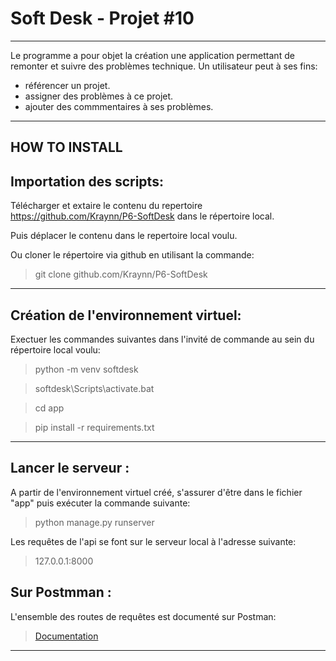 # Soft Desk - Projet #10
__________________________

Le programme a pour objet la création une application permettant de remonter et suivre des problèmes technique.
Un utilisateur peut à ses fins:

- référencer un projet.
- assigner des problèmes à ce projet.
- ajouter des commmentaires à ses problèmes.

______________
HOW TO INSTALL
--------------

Importation des scripts:
---------------------------

Télécharger et extaire le contenu du repertoire https://github.com/Kraynn/P6-SoftDesk dans le répertoire local. 
> 
Puis déplacer le contenu dans le repertoire local voulu.


Ou cloner le répertoire via github en utilisant la commande:
> git clone github.com/Kraynn/P6-SoftDesk


__________________________________________________________
Création de l'environnement virtuel:
------------------------------------
Exectuer les commandes suivantes dans l'invité de commande au sein du répertoire local voulu:
>
>python -m venv softdesk

>softdesk\Scripts\activate.bat

>cd app

>pip install -r requirements.txt

___________________________________________________



Lancer le serveur :
----------------------

A partir de l'environnement virtuel créé, s'assurer d'être dans le fichier "app" puis exécuter la commande suivante:
>
>python manage.py runserver

Les requêtes de l'api se font sur le serveur local à l'adresse suivante:
 > 127.0.0.1:8000


Sur Postmman :
----------------------

L'ensemble des routes de requêtes est documenté sur Postman:
> [Documentation](https://documenter.getpostman.com/view/23482099/2s8ZDVaPAi)

***************************








